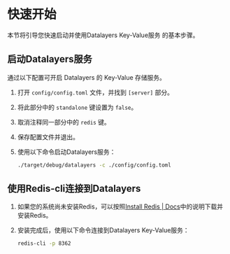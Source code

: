 # 快速开始

本节将引导您快速启动并使用Datalayers Key-Value服务 的基本步骤。

## 启动Datalayers服务

通过以下配置可开启 Datalayers 的 Key-Value 存储服务。

1. 打开 `config/config.toml` 文件，并找到 `[server]` 部分。
2. 将此部分中的 `standalone` 键设置为 `false`。
3. 取消注释同一部分中的 `redis` 键。
4. 保存配置文件并退出。
5. 使用以下命令启动Datalayers服务：

    ```bash
    ./target/debug/datalayers -c ./config/config.toml
    ```

## 使用Redis-cli连接到Datalayers

1. 如果您的系统尚未安装Redis，可以按照[Install Redis | Docs](https://redis.io/docs/latest/operate/oss_and_stack/install/install-redis/)中的说明下载并安装Redis。
2. 安装完成后，使用以下命令连接到Datalayers Key-Value服务：

    ```bash
    redis-cli -p 8362
    ```
